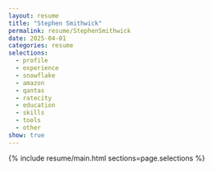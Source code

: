 ```yaml
---
layout: resume
title: "Stephen Smithwick"
permalink: resume/StephenSmithwick
date: 2025-04-01
categories: resume
selections:
  - profile
  - experience
  - snowflake
  - amazon
  - qantas
  - ratecity
  - education
  - skills
  - tools
  - other
show: true
---
```


{% include resume/main.html sections=page.selections %}
